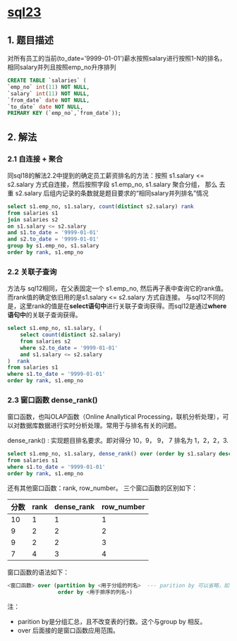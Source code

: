 # [sql23](https://www.nowcoder.com/practice/b9068bfe5df74276bd015b9729eec4bf?tpId=82&tags=&title=&diffculty=0&judgeStatus=0&rp=1)

## 1. 题目描述

对所有员工的当前(to_date='9999-01-01')薪水按照salary进行按照1-N的排名，相同salary并列且按照emp_no升序排列

```sql
CREATE TABLE `salaries` (
`emp_no` int(11) NOT NULL,
`salary` int(11) NOT NULL,
`from_date` date NOT NULL,
`to_date` date NOT NULL,
PRIMARY KEY (`emp_no`,`from_date`));
```


## 2. 解法

### 2.1 自连接 + 聚合

同sql18的解法2.2中提到的确定员工薪资排名的方法：按照 s1.salary <= s2.salary 方式自连接，然后按照字段 s1.emp_no, s1.salary 聚合分组，
那么 去重 s2.salary 后组内记录的条数就是题目要求的“相同salary并列排名”情况

```sql
select s1.emp_no, s1.salary, count(distinct s2.salary) rank
from salaries s1
join salaries s2
on s1.salary <= s2.salary
and s1.to_date = '9999-01-01'
and s2.to_date = '9999-01-01'
group by s1.emp_no, s1.salary   
order by rank, s1.emp_no
```

### 2.2 关联子查询

方法与 sql12相同，在父表固定一个 s1.emp_no, 然后再子表中查询它的rank值。而rank值的确定依旧用的是s1.salary <= s2.salary 方式自连接。
与sql12不同的是，这里rank的值是在**select语句中**进行关联子查询获得。而sql12是通过**where语句中**的关联子查询获得。

```sql
select s1.emp_no, s1.salary, (
    select count(distinct s2.salary)
    from salaries s2
    where s2.to_date = '9999-01-01'
    and s1.salary <= s2.salary
)  rank
from salaries s1
where s1.to_date = '9999-01-01'
order by rank, s1.emp_no
```

### 2.3 窗口函数 dense_rank()

窗口函数，也叫OLAP函数（Online Anallytical Processing，联机分析处理），可以对数据库数据进行实时分析处理。常用于与排名有关的问题。

dense_rank() : 实现题目排名要求。即对得分 10，9， 9， 7 排名为 1，2，2，3.

```sql
select s1.emp_no, s1.salary, dense_rank() over (order by s1.salary desc) as rank
from salaries s1
where s1.to_date = '9999-01-01'
order by rank, s1.emp_no
```

还有其他窗口函数：rank, row_number。 三个窗口函数的区别如下：

分数 | rank | dense_rank | row_number |
---------|----------|--------- |---------
 10 | 1 | 1 | 1
 9 | 2 | 2 | 2
 9 | 2 | 2 | 3
 7 | 4 | 3 | 4

窗口函数的语法如下：

```sql
<窗口函数> over (partition by <用于分组的列名>  --- parition by 可以省略，如本题所示
                order by <用于排序的列名>)
```

注：
- parition by是分组汇总，且不改变表的行数。这个与group by 相反。
- over 后面接的是窗口函数应用范围。